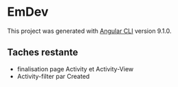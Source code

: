 # EmDev

This project was generated with [Angular CLI](https://github.com/angular/angular-cli) version 9.1.0.

## Taches restante

- finalisation page Activity et Activity-View
- Activity-filter par Created
